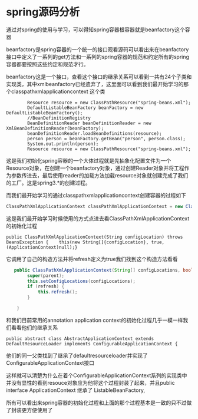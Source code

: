 # spring源码分析

通过对spring的使用与学习，可以得知spring容器根容器就是beanfactory这个容器

beanfactory是spring容器的一个统一的接口观看源码可以看出来在beanfactory接口中定义了一系列的get方法和一系列的spring容器的规范和约定所有的spring容器都要按照这些约定和规范才行。

beanfactory这是一个接口，查看这个接口的继承关系可以看到一共有24个子类和实现类，其中xmlbeanfactory已经遗弃了，这里面可以看到我们最开始学习的那个classpathxmlapplicationcontext 这个类

```
        Resource resource = new ClassPathResource("spring-beans.xml");
        DefaultListableBeanFactory beanFactory = new DefaultListableBeanFactory();
        //BeanDefinitionRegistry
        BeanDefinitionReader beanDefinitionReader = new XmlBeanDefinitionReader(beanFactory);
        beanDefinitionReader.loadBeanDefinitions(resource);
        person person = beanFactory.getBean("person", person.class);
        System.out.println(person);
        Resource resource = new ClassPathResource("spring-beans.xml");
```

这是我们初始化spring容器的一个大体过程就是先抽象化配置文件为一个Resource对象，在创建一个beanfactory对象，通过创建Reader对象并将工程作为参数传进去，最后使用reader的加载方法加载resource对象就创建完成了我们的工厂。这是spring3.*的创建过程。

而我们最开始学习的通过classpathxmlapplicationcontext创建容器的过程如下

```java
ClassPathXmlApplicationContext classPathXmlApplicationContext = new ClassPathXmlApplicationContext("spring-beans.xml");//classPathXmlApplicationContext.refresh();person person = classPathXmlApplicationContext.getBean("person", person.class);System.out.println(person);
```

这是我们最开始学习时候使用的方式点进去看ClassPathXmlApplicationContext的初始化过程

```
public ClassPathXmlApplicationContext(String configLocation) throws BeansException {    this(new String[]{configLocation}, true, (ApplicationContext)null);}
```

它调用了自己的构造方法并将refresh定义为true我们找到这个构造方法看看

```java
   public ClassPathXmlApplicationContext(String[] configLocations, boolean refresh, @Nullable ApplicationContext parent) throws BeansException {
        super(parent);
        this.setConfigLocations(configLocations);
        if (refresh) {
            this.refresh();
        }

    }
```

和我们目前常用的annotation application context的初始化过程几乎一模一样我们看看他们的继承关系

```
public abstract class AbstractApplicationContext extends DefaultResourceLoader implements ConfigurableApplicationContext {
```

他们的同一父类找到了继承了defaultresourceloader并实现了ConfigurableApplicationContext接口

这样就可以清楚为什么在着个ConfigurableApplicationContext系列的实现类中并没有显性的看到resouce对象应为他将这个过程封装了起来，并且public interface ApplicationContext 继承了 ListableBeanFactory,

所有可以看出来spring容器的初始化过程和上面的那个过程基本是一致的只不过做了封装更方便使用了